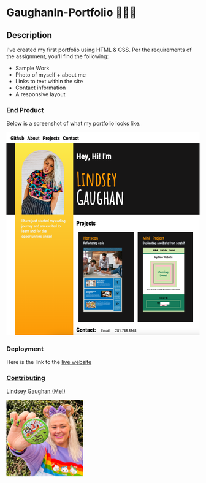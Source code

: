 # Gaughanln-Portfolio 💁🏼‍♀️

## Description

I've created my first portfolio using HTML & CSS. Per the requirements of the assignment, you'll find the following:

* Sample Work
* Photo of myself + about me
* Links to text within the site
* Contact information
* A responsive layout

### End Product 
Below is a screenshot of what my portfolio looks like.

<!-- <img src="./Assets/gaughanln.png" alt ="screenshot of Lindsey Gaughan finished portfolio"> -->

![screenshot of Lindsey Gaughan finished portfolio](Assets/gaughanln.png)

### Deployment
Here is the link to the <a href="https://gaughanln.github.io/Gaughanln-Portfolio/#project1"> live website 

### Contributing
Lindsey Gaughan (Me!)

<img src="./Assets/gaughanln1.jpg" alt="Lindsey Gaughan - Me!" style="width:200px;" /> 